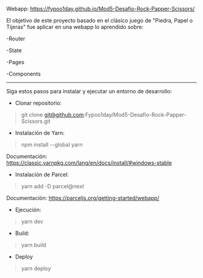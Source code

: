 Webapp: https://fypoo1day.github.io/Mod5-Desafio-Rock-Papper-Scissors/

El objetivo de este proyecto basado en el clásico juego de "Piedra, Papel o Tijeras" fue aplicar en una webapp lo aprendido sobre:

-Router

-State

-Pages

-Components

---

Siga estos pasos para instalar y ejecutar un entorno de desarrollo:

- Clonar repositorio:

> git clone git@github.com:Fypoo1day/Mod5-Desafio-Rock-Papper-Scissors.git

- Instalación de Yarn:

> npm install --global yarn

Documentación: https://classic.yarnpkg.com/lang/en/docs/install/#windows-stable

- Instalación de Parcel:

> yarn add -D parcel@next

Documentación: https://parceljs.org/getting-started/webapp/

- Ejecución:

> yarn dev

- Build:

> yarn build

- Deploy

> yarn deploy
